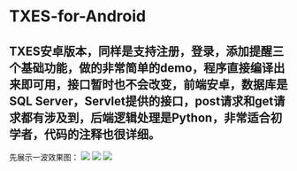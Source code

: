 # TXES-for-Android
## TXES安卓版本，同样是支持注册，登录，添加提醒三个基础功能，做的非常简单的demo，程序直接编译出来即可用，接口暂时也不会改变，前端安卓，数据库是SQL Server，Servlet提供的接口，post请求和get请求都有涉及到，后端逻辑处理是Python，非常适合初学者，代码的注释也很详细。 ##
先展示一波效果图：
![](http://i.imgur.com/CBjzHNV.jpg)
![](http://i.imgur.com/lkUwyxX.jpg)
![](http://i.imgur.com/Q1E1tLG.png)
